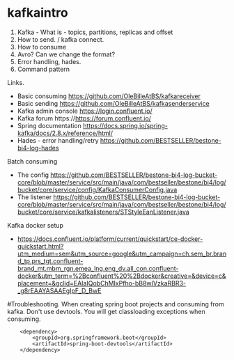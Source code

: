 # kafkaintro

1. Kafka - What is - topics, partitions, replicas and offset
2. How to send. / kafka connect.
3. How to consume
4. Avro? Can we change the format?
5. Error handling, hades.
6. Command pattern

Links.
* Basic consuming https://github.com/OleBilleAtBS/kafkareceiver
* Basic sending https://github.com/OleBilleAtBS/kafkasenderservice
* Kafka admin console https://login.confluent.io/
* Kafka forum https://https://forum.confluent.io/
* Spring documentation https://docs.spring.io/spring-kafka/docs/2.8.x/reference/html/
* Hades - error handling/retry https://github.com/BESTSELLER/bestone-bi4-log-hades


Batch consuming
* The config https://github.com/BESTSELLER/bestone-bi4-log-bucket-core/blob/master/service/src/main/java/com/bestseller/bestone/bi4/log/bucket/core/service/config/KafkaConsumerConfig.java
* The listener https://github.com/BESTSELLER/bestone-bi4-log-bucket-core/blob/master/service/src/main/java/com/bestseller/bestone/bi4/log/bucket/core/service/kafkalisteners/STStyleEanListener.java


Kafka docker setup
* https://docs.confluent.io/platform/current/quickstart/ce-docker-quickstart.html?utm_medium=sem&utm_source=google&utm_campaign=ch.sem_br.brand_tp.prs_tgt.confluent-brand_mt.mbm_rgn.emea_lng.eng_dv.all_con.confluent-docker&utm_term=%2Bconfluent%20%2Bdocker&creative=&device=c&placement=&gclid=EAIaIQobChMIxPfho-bB8wIVzkaRBR3-_g8rEAAYASAAEgIpF_D_BwE

#Troubleshooting.
When creating spring boot projects and consuming from kafka. Don't use devtools.
You will get classloading exceptions when consuming.

```
    <dependency>
        <groupId>org.springframework.boot</groupId>
        <artifactId>spring-boot-devtools</artifactId>
    </dependency>
```